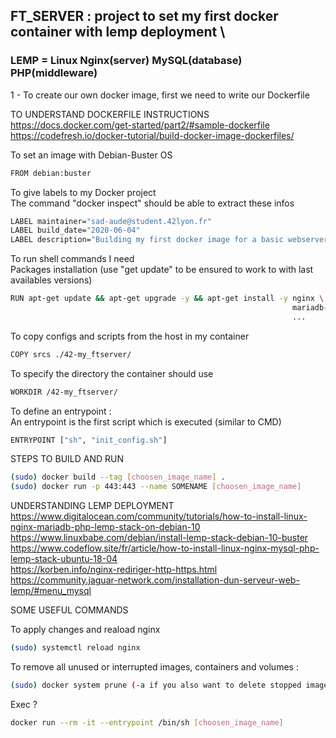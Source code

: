 ## FT_SERVER : project to set my first docker container with lemp deployment \
### LEMP = Linux Nginx(server) MySQL(database) PHP(middleware)


1 - To create our own docker image, first we need to write our Dockerfile

   TO UNDERSTAND DOCKERFILE INSTRUCTIONS
    https://docs.docker.com/get-started/part2/#sample-dockerfile \
    https://codefresh.io/docker-tutorial/build-docker-image-dockerfiles/

To set an image with Debian-Buster OS
```bash
FROM debian:buster
```

To give labels to my Docker project \
The command "docker inspect" should be able to extract these infos
```bash
LABEL maintainer="sad-aude@student.42lyon.fr"
LABEL build_date="2020-06-04"
LABEL description="Building my first docker image for a basic webserver using LEMP"
```

To run shell commands I need \
Packages installation (use "get update" to be ensured to work to with last availables versions)
```bash
RUN apt-get update && apt-get upgrade -y && apt-get install -y nginx \
                                                               mariadb-server \
                                                               ...
```

To copy configs and scripts from the host in my container
```bash
COPY srcs ./42-my_ftserver/
```

To specify the directory the container should use
```bash
WORKDIR /42-my_ftserver/
```

To define an entrypoint : \
An entrypoint is the first script which is executed (similar to CMD)
```bash
ENTRYPOINT ["sh", "init_config.sh"]
```

STEPS TO BUILD AND RUN
```bash
(sudo) docker build --tag [choosen_image_name] .
(sudo) docker run -p 443:443 --name SOMENAME [choosen_image_name]
```

UNDERSTANDING LEMP DEPLOYMENT \
https://www.digitalocean.com/community/tutorials/how-to-install-linux-nginx-mariadb-php-lemp-stack-on-debian-10 \
https://www.linuxbabe.com/debian/install-lemp-stack-debian-10-buster \
https://www.codeflow.site/fr/article/how-to-install-linux-nginx-mysql-php-lemp-stack-ubuntu-18-04 \
https://korben.info/nginx-rediriger-http-https.html \
https://community.jaguar-network.com/installation-dun-serveur-web-lemp/#menu_mysql


SOME USEFUL COMMANDS

To apply changes and reaload nginx
```bash
(sudo) systemctl reload nginx
```
To remove all unused or interrupted images, containers and volumes :
```bash
(sudo) docker system prune (-a if you also want to delete stopped images and containers)run
```
Exec ?
```bash
docker run --rm -it --entrypoint /bin/sh [choosen_image_name]
```
